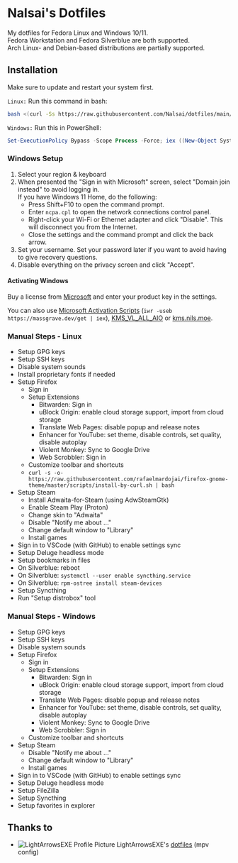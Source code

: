 # Nalsai's Dotfiles

My dotfiles for Fedora Linux and Windows 10/11.  
Fedora Workstation and Fedora Silverblue are both supported.  
Arch Linux- and Debian-based distributions are partially supported.

## Installation

Make sure to update and restart your system first.

`Linux:` Run this command in bash:

```bash
bash <(curl -Ss https://raw.githubusercontent.com/Nalsai/dotfiles/main/linux/install.sh)
```

`Windows:` Run this in PowerShell:

```ps1
Set-ExecutionPolicy Bypass -Scope Process -Force; iex ((New-Object System.Net.WebClient).DownloadString('https://raw.githubusercontent.com/Nalsai/dotfiles/main/windows/install.ps1'))
```

### Windows Setup

1. Select your region & keyboard
2. When presented the "Sign in with Microsoft" screen, select "Domain join instead" to avoid logging in.  
    If you have Windows 11 Home, do the following:
    - Press Shift+F10 to open the command prompt.
    - Enter `ncpa.cpl` to open the network connections control panel.
    - Right-click your Wi-Fi or Ethernet adapter and click "Disable". This will disconnect you from the Internet.
    - Close the settings and the command prompt and click the back arrow.
3. Set your username. Set your password later if you want to avoid having to give recovery questions.
4. Disable everything on the privacy screen and click "Accept".

#### Activating Windows

Buy a license from [Microsoft](https://www.microsoft.com/) and enter your product key in the settings.

You can also use [Microsoft Activation Scripts](https://github.com/massgravel/Microsoft-Activation-Scripts/releases) (`iwr -useb https://massgrave.dev/get | iex`), [KMS_VL_ALL_AIO](https://pastebin.com/cpdmr6HZ) or [kms.nils.moe](https://kms.nils.moe).

### Manual Steps - Linux

- Setup GPG keys
- Setup SSH keys
- Disable system sounds
- Install proprietary fonts if needed
- Setup Firefox
  - Sign in
  - Setup Extensions
    - Bitwarden: Sign in
    - uBlock Origin: enable cloud storage support, import from cloud storage
    - Translate Web Pages: disable popup and release notes
    - Enhancer for YouTube: set theme, disable controls, set quality, disable autoplay
    - Violent Monkey: Sync to Google Drive
    - Web Scrobbler: Sign in
  - Customize toolbar and shortcuts
  - `curl -s -o- https://raw.githubusercontent.com/rafaelmardojai/firefox-gnome-theme/master/scripts/install-by-curl.sh | bash`
- Setup Steam
  - Install Adwaita-for-Steam (using AdwSteamGtk)
  - Enable Steam Play (Proton)
  - Change skin to "Adwaita"
  - Disable "Notify me about ..."
  - Change default window to "Library"
  - Install games
- Sign in to VSCode (with GitHub) to enable settings sync
- Setup Deluge headless mode
- Setup bookmarks in files
- On Silverblue: reboot
- On Silverblue: `systemctl --user enable syncthing.service`
- On Silverblue: `rpm-ostree install steam-devices`
- Setup Syncthing
- Run "Setup distrobox" tool

### Manual Steps - Windows

- Setup GPG keys
- Setup SSH keys
- Disable system sounds
- Setup Firefox
  - Sign in
  - Setup Extensions
    - Bitwarden: Sign in
    - uBlock Origin: enable cloud storage support, import from cloud storage
    - Translate Web Pages: disable popup and release notes
    - Enhancer for YouTube: set theme, disable controls, set quality, disable autoplay
    - Violent Monkey: Sync to Google Drive
    - Web Scrobbler: Sign in
  - Customize toolbar and shortcuts
- Setup Steam
  - Disable "Notify me about ..."
  - Change default window to "Library"
  - Install games
- Sign in to VSCode (with GitHub) to enable settings sync
- Setup Deluge headless mode
- Setup FileZilla
- Setup Syncthing
- Setup favorites in explorer

## Thanks to

- ![LightArrowsEXE Profile Picture](https://avatars.githubusercontent.com/LightArrowsEXE?s=12) LightArrowsEXE's [dotfiles](https://github.com/LightArrowsEXE/dotfiles) (mpv config)

